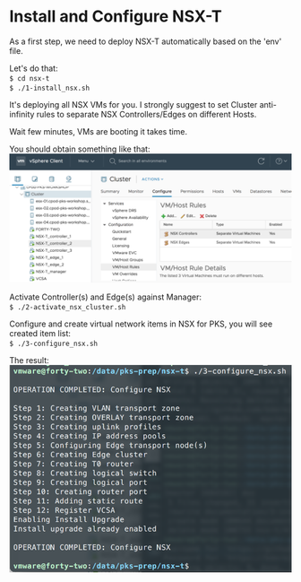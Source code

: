 # Install and Configure NSX-T

As a first step, we need to deploy NSX-T automatically based on the 'env' file.

Let's do that:\
`$ cd nsx-t`\
`$ ./1-install_nsx.sh`

It's deploying all NSX VMs for you. I strongly suggest to set Cluster anti-infinity rules to separate NSX Controllers/Edges on different Hosts.

Wait few minutes, VMs are booting it takes time.

You should obtain something like that:\
![alt text][vcsa-nsx]

Activate Controller(s) and Edge(s) against Manager:\
`$ ./2-activate_nsx_cluster.sh`

Configure and create virtual network items in NSX for PKS, you will see created item list:\
`$ ./3-configure_nsx.sh`

The result:\
![alt text][configure-nsx]


[vcsa-nsx]: img/vcsa-nsx.png "VCSA NSX"
[configure-nsx]: img/configure-nsx.png "VCSA NSX"
